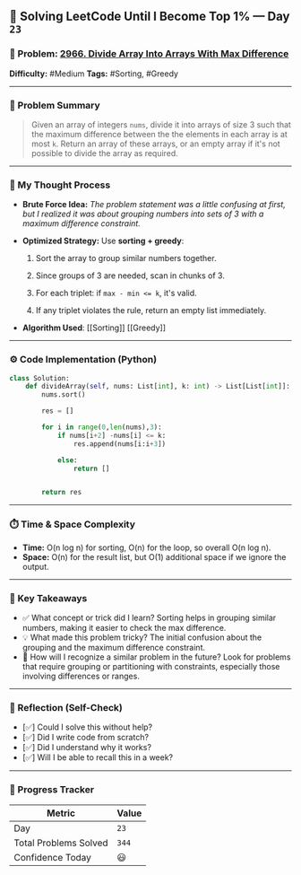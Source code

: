 ## 🧠 Solving LeetCode Until I Become Top 1% — Day `23`

### 🔹 Problem: [2966. Divide Array Into Arrays With Max Difference](https://leetcode.com/problems/divide-array-into-arrays-with-max-difference/description/?envType=daily-question&envId=2025-06-18)

**Difficulty:** #Medium
**Tags:** #Sorting, #Greedy

---

### 📝 Problem Summary

> Given an array of integers `nums`, divide it into arrays of size 3 such that the maximum difference between the the elements in each array is at most `k`. Return an array of these arrays, or an empty array if it's not possible to divide the array as required.

---

### 🧠 My Thought Process

- **Brute Force Idea:**
  _The problem statement was a little confusing at first, but I realized it was about grouping numbers into sets of 3 with a maximum difference constraint._
- **Optimized Strategy:**
  Use **sorting + greedy**:

  1. Sort the array to group similar numbers together.

  2. Since groups of 3 are needed, scan in chunks of 3.

  3. For each triplet: if `max - min <= k`, it's valid.

  4. If any triplet violates the rule, return an empty list immediately.

- **Algorithm Used**:
  [[Sorting]] [[Greedy]]

---

### ⚙️ Code Implementation (Python)

```python
class Solution:
    def divideArray(self, nums: List[int], k: int) -> List[List[int]]:
        nums.sort()

        res = []

        for i in range(0,len(nums),3):
            if nums[i+2] -nums[i] <= k:
                res.append(nums[i:i+3])

            else:
                return []


        return res
```

---

### ⏱️ Time & Space Complexity

- **Time:** O(n log n) for sorting, O(n) for the loop, so overall O(n log n).
- **Space:** O(n) for the result list, but O(1) additional space if we ignore the output.

---

### 🧩 Key Takeaways

- ✅ What concept or trick did I learn?
  Sorting helps in grouping similar numbers, making it easier to check the max difference.
- 💡 What made this problem tricky?
  The initial confusion about the grouping and the maximum difference constraint.
- 💭 How will I recognize a similar problem in the future?
  Look for problems that require grouping or partitioning with constraints, especially those involving differences or ranges.

---

### 🔁 Reflection (Self-Check)

- [✅] Could I solve this without help?
- [✅] Did I write code from scratch?
- [✅] Did I understand why it works?
- [✅] Will I be able to recall this in a week?

---

### 🚀 Progress Tracker

| Metric                | Value |
| --------------------- | ----- |
| Day                   | `23`  |
| Total Problems Solved | `344` |
| Confidence Today      | 😃    |
